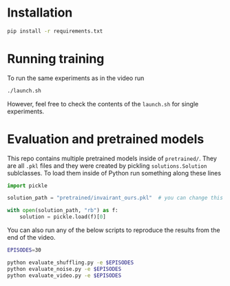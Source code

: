 # Installation

```bash
pip install -r requirements.txt
```

# Running training
To run the same experiments as in the video run

```bash
./launch.sh
```

However, feel free to check the contents of the `launch.sh` for single
experiments.

# Evaluation and pretrained models
This repo contains multiple pretrained models inside of `pretrained/`. They
are all `.pkl` files and they were created by pickling `solutions.Solution`
sublclasses. To load them inside of Python run something along these lines

```python
import pickle

solution_path = "pretrained/invairant_ours.pkl"  # you can change this

with open(solution_path, "rb") as f:
    solution = pickle.load(f)[0]

```

You can also run any of the below scripts to reproduce the results from
the end of the video.


```bash
EPISODES=30

python evaluate_shuffling.py -e $EPISODES
python evaluate_noise.py -e $EPISODES
python evaluate_video.py -e $EPISODES
```
